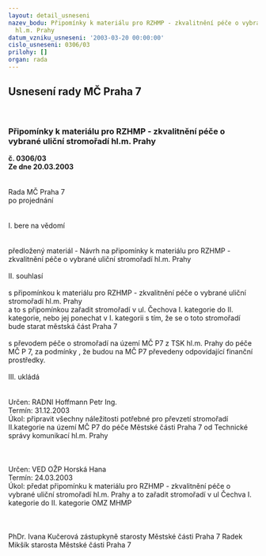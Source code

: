 ```yaml
---
layout: detail_usneseni
nazev_bodu: Připomínky k materiálu pro RZHMP - zkvalitnění péče o vybrané uliční stromořadí
  hl.m. Prahy
datum_vzniku_usneseni: '2003-03-20 00:00:00'
cislo_usneseni: 0306/03
prilohy: []
organ: rada
---
```

<div id="ucUsn_pList" class="usn">
	<span><h2>Usnesení rady MČ Praha 7 </h2>
<br></span><div class="standBody">
<span><h3>Připomínky k materiálu pro RZHMP - zkvalitnění péče o vybrané uliční stromořadí hl.m. Prahy</h3></span><div class="center">
		<strong>č. 0306/03</strong><br>
	</div>
<div class="center">
		<strong>Ze dne 20.03.2003</strong><br><br>
	</div>
<br>Rada MČ Praha 7<br>po projednání<br><br><br>I.	bere na vědomí<br><br> <br>předložený materiál - Návrh na připomínky k materiálu pro RZHMP - zkvalitnění péče o vybrané uliční stromořadí hl.m. Prahy<br><br>II.	souhlasí <br><br>s připomínkou  k materiálu pro RZHMP - zkvalitnění péče o vybrané uliční stromořadí hl.m. Prahy<br>a to s připomínkou zařadit stromořadí v ul. Čechova  I. kategorie do II. kategorie, nebo jej ponechat v I. kategorii s tím, že se o toto stromořadí bude starat městská část Praha 7<br><br>s převodem péče o stromořadí na území MČ P7 z TSK hl.m. Prahy  do péče MČ P 7, za podmínky , že budou na  MČ P7 převedeny odpovídající finanční prostředky. <br><br>III.	ukládá <br><br> <br>Určen:	RADNI Hoffmann Petr Ing.<br>Termín: 31.12.2003<br>Úkol:	připravit všechny náležitosti potřebné pro převzetí stromořadí II.kategorie na území MČ P7 do péče Městské části Praha 7 od Technické správy komunikací hl.m. Prahy<br> <br><br><br>Určen:	VED OŽP Horská Hana<br>Termín: 24.03.2003<br>Úkol:	předat připomínku k materiálu pro RZHMP - zkvalitnění péče o vybrané uliční stromořadí hl.m. Prahy a to zařadit stromořadí v ul Čechva  I. kategorie do II. kategorie OMZ MHMP<br> <br><br><br>PhDr. Ivana Kučerová zástupkyně starosty Městské části Praha 7	 Radek Mikšík starosta Městské části Praha 7<br>	<br><br>
</div>
</div>